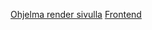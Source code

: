 [Ohjelma render sivulla](https://selainohjelmointi-backend-harkka.onrender.com/)
[Frontend](https://github.com/rikuqt/selainohjelmointi-frontend-harkka)
